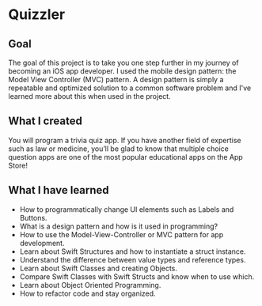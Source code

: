 #  Quizzler

## Goal

The goal of this project is to take you one step further in my journey of becoming an iOS app developer. I used the mobile design pattern: the Model View Controller (MVC) pattern. A design pattern is simply a repeatable and optimized solution to a common software problem and I've learned more about this when used in the project.

## What I created

You will program a trivia quiz app. If you have another field of expertise such as law or medicine, you’ll be glad to know that multiple choice question apps are one of the most popular educational apps on the App Store! 

## What I have learned

* How to programmatically change UI elements such as Labels and Buttons.
* What is a design pattern and how is it used in programming?
* How to use the Model-View-Controller or MVC pattern for app development.
* Learn about Swift Structures and how to instantiate a struct instance.
* Understand the difference between value types and reference types. 
* Learn about Swift Classes and creating Objects.
* Compare Swift Classes with Swift Structs and know when to use which.
* Learn about Object Oriented Programming.
* How to refactor code and stay organized.
